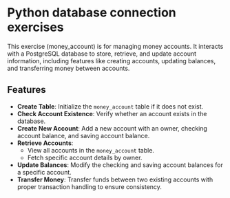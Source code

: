 # Python database connection exercises

This exercise (money_account) is for managing money accounts. It interacts with a PostgreSQL database to store, retrieve, and update account information, including features like creating accounts, updating balances, and transferring money between accounts.

## Features

- **Create Table**: Initialize the `money_account` table if it does not exist.
- **Check Account Existence**: Verify whether an account exists in the database.
- **Create New Account**: Add a new account with an owner, checking account balance, and saving account balance.
- **Retrieve Accounts**:
  - View all accounts in the `money_account` table.
  - Fetch specific account details by owner.
- **Update Balances**: Modify the checking and saving account balances for a specific account.
- **Transfer Money**: Transfer funds between two existing accounts with proper transaction handling to ensure consistency.
